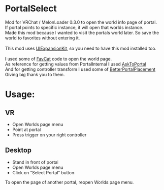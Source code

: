 # PortalSelect

Mod for VRChat / MelonLoader 0.3.0 to open the world info page of portal.\
If portal points to specific instance, it will open that worlds instance.\
Made this mod because I wanted to visit the portals world later. So save the world to favorites without entering it.\
\
This mod uses [UIExpansionKit](https://github.com/knah/VRCMods), so you need to have this mod installed too.\
\
I used some of [FavCat](https://github.com/knah/VRCMods/blob/master/FavCat/ScanningReflectionCache.cs#L21) code to open the world page.\
As reference for getting values from PortalInternal I used [AskToPortal](https://github.com/loukylor/VRC-Mods/blob/main/AskToPortal/AskToPortalMod.cs#L95)\
And for getting controller transform I used some of [BetterPortalPlacement](https://github.com/d-mageek/VRC-Mods/blob/main/BetterPortalPlacement/Utils/Utilities.cs#L67)\
Giving big thank you to them.

# Usage:
## VR
- Open Worlds page menu
- Point at portal
- Press trigger on your right controller
## Desktop
- Stand in front of portal
- Open Worlds page menu
- Click on "Select Portal" button

To open the page of another portal, reopen Worlds page menu.
